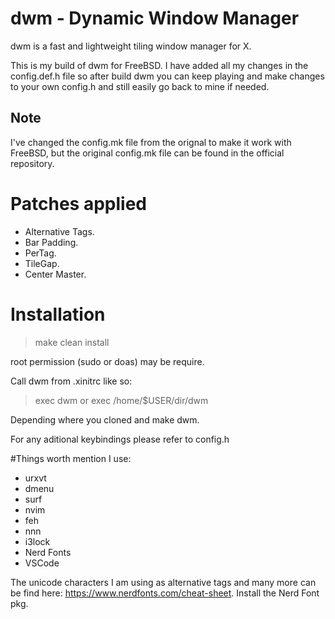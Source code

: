 # dwm - Dynamic Window Manager

dwm is a fast and lightweight tiling window manager for X.

This is my build of dwm for FreeBSD. I have added all my changes in the config.def.h file so after build dwm you can keep playing and make changes to your own config.h and still easily go back to mine if needed.

Note
---------
I've changed the config.mk file from the orignal to make it work with FreeBSD, but the original config.mk file can be found in the official repository.

# Patches applied
- Alternative Tags.
- Bar Padding.
- PerTag.
- TileGap.
- Center Master.

# Installation
> make clean install

root permission (sudo or doas) may be require.

Call dwm from .xinitrc like so: 
> exec dwm
or
> exec /home/$USER/dir/dwm

Depending where you cloned and make dwm.

For any aditional keybindings please refer to config.h

#Things worth mention
I use:
- urxvt
- dmenu
- surf
- nvim
- feh
- nnn
- i3lock
- Nerd Fonts
- VSCode

The unicode characters I am using as alternative tags and many more can be find here: https://www.nerdfonts.com/cheat-sheet.
Install the Nerd Font pkg.

